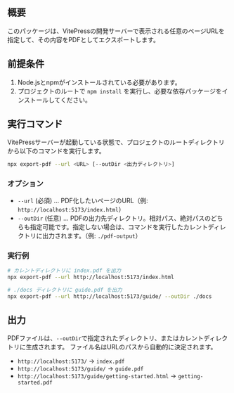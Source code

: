 ## 概要

このパッケージは、VitePressの開発サーバーで表示される任意のページURLを指定して、その内容をPDFとしてエクスポートします。

## 前提条件

1. Node.jsとnpmがインストールされている必要があります。
2. プロジェクトのルートで `npm install` を実行し、必要な依存パッケージをインストールしてください。

## 実行コマンド

VitePressサーバーが起動している状態で、プロジェクトのルートディレクトリから以下のコマンドを実行します。

```bash
npx export-pdf --url <URL> [--outDir <出力ディレクトリ>]
```

### オプション

- `--url` (必須) ... PDF化したいページのURL（例: `http://localhost:5173/index.html`）
- `--outDir` (任意) ... PDFの出力先ディレクトリ。相対パス、絶対パスのどちらも指定可能です。指定しない場合は、コマンドを実行したカレントディレクトリに出力されます。（例: `./pdf-output`）


### 実行例

```bash
# カレントディレクトリに index.pdf を出力
npx export-pdf --url http://localhost:5173/index.html

# ./docs ディレクトリに guide.pdf を出力
npx export-pdf --url http://localhost:5173/guide/ --outDir ./docs
```

## 出力

PDFファイルは、`--outDir`で指定されたディレクトリ、またはカレントディレクトリに生成されます。
ファイル名はURLのパスから自動的に決定されます。

- `http://localhost:5173/` -> `index.pdf`
- `http://localhost:5173/guide/` -> `guide.pdf`
- `http://localhost:5173/guide/getting-started.html` -> `getting-started.pdf`
